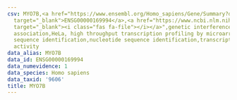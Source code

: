 ```yaml
---
csv: MYO7B,<a href="https://www.ensembl.org/Homo_sapiens/Gene/Summary?db=core;g=ENSG00000169994"
  target="_blank">ENSG00000169994</a>,<a href="https://www.ncbi.nlm.nih.gov/pubmed/17216044"
  target="_blank"><i class="fas fa-file"></i></a>",genetic interference,functional
  association,HeLa, high throughput transcription profiling by microarray,nucleotide
  sequence identification,nucleotide sequence identification,transcriptional regulation,up-regulates
  activity
data_alias: MYO7B
data_id: ENSG00000169994
data_numevidence: 1
data_species: Homo sapiens
data_taxid: '9606'
title: MYO7B
---
```

